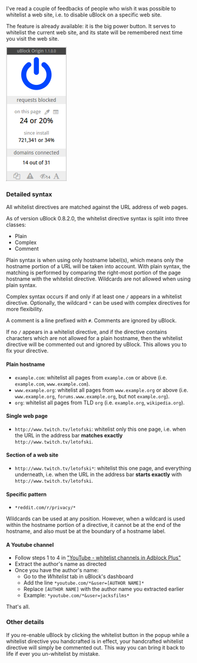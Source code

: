 I've read a couple of feedbacks of people who wish it was possible to whitelist a web site, i.e. to disable uBlock on a specific web site.

The feature is already available: it is the big power button.  It serves to whitelist the current web site, and its state will be remembered next time you visit the web site.

![uBlock's popup](https://raw.githubusercontent.com/gorhill/uBlock/master/doc/img/popup-1.png)

### Detailed syntax

All whitelist directives are matched against the URL address of web pages.

As of version uBlock 0.8.2.0, the whitelist directive syntax is split into three classes:
- Plain
- Complex
- Comment

Plain syntax is when using only hostname label(s), which means only the hostname portion of a URL will be taken into account.  With plain syntax, the matching is performed by comparing the right-most portion of the page hostname with the whitelist directive.  Wildcards are not allowed when using plain syntax.

Complex syntax occurs if and only if at least one `/` appears in a whitelist directive.  Optionally, the wildcard `*` can be used with complex directives for more flexibility.

A comment is a line prefixed with `#`.  Comments are ignored by uBlock.

If no `/` appears in a whitelist directive, and if the directive contains characters which are not allowed for a plain hostname, then the whitelist directive will be commented out and ignored by uBlock.  This allows you to fix your directive.

#### Plain hostname

- `example.com`: whitelist all pages from `example.com` or above (i.e. `example.com`, `www.example.com`).
- `www.example.org`: whitelist all pages from `www.example.org` or above (i.e. `www.example.org`, `forums.www.example.org`, but not `example.org`).
- `org`: whitelist all pages from TLD `org` (i.e. `example.org`, `wikipedia.org`).

#### Single web page

- `http://www.twitch.tv/letofski`: whitelist only this one page, i.e. when the URL in the address bar **matches exactly** `http://www.twitch.tv/letofski`.

#### Section of a web site

 - `http://www.twitch.tv/letofski*`: whitelist this one page, and everything underneath, i.e. when the URL in the address bar **starts exactly** with `http://www.twitch.tv/letofski`.

#### Specific pattern

- `*reddit.com/r/privacy/*`

Wildcards can be used at any position. However, when a wildcard is used within the hostname portion of a directive, it cannot be at the end of the hostname, and also must be at the boundary of a hostname label.

#### A Youtube channel

- Follow steps 1 to 4 in ["YouTube - whitelist channels in Adblock Plus"](https://greasyfork.org/en/scripts/4168-youtube-whitelist-channels-in-adblock-plus)
- Extract the author's name as directed
- Once you have the author's name:
    - Go to the _Whitelist_ tab in uBlock's dashboard
    - Add the line `*youtube.com/*&user=[AUTHOR NAME]*`
    - Replace `[AUTHOR NAME]` with the author name you extracted earlier
    - Example: `*youtube.com/*&user=jacksfilms*`

That's all.

### Other details

If you re-enable uBlock by clicking the whitelist button in the popup while a whitelist directive you handcrafted is in effect, your handcrafted whitelist directive will simply be commented out. This way you can bring it back to life if ever you un-whitelist by mistake.